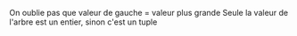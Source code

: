 On oublie pas que valeur de gauche = valeur plus grande
Seule la valeur de l'arbre est un entier, sinon c'est un tuple